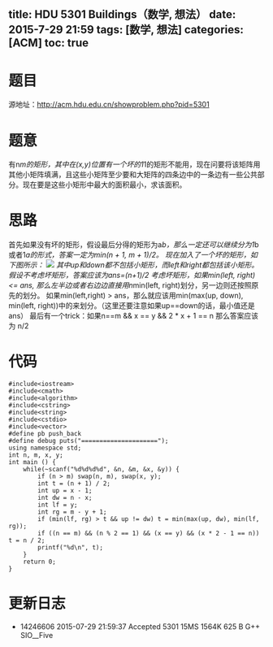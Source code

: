 title: HDU 5301 Buildings（数学, 想法）
date: 2015-7-29 21:59
tags: [数学, 想法]
categories: [ACM]
toc: true
---
# 题目	
源地址：http://acm.hdu.edu.cn/showproblem.php?pid=5301

# 题意
有n*m的矩形，其中在(x,y)位置有一个坏的1*1的矩形不能用，现在问要将该矩阵用其他小矩阵填满，且这些小矩阵至少要和大矩阵的四条边中的一条边有一些公共部分。现在要是这些小矩形中最大的面积最小，求该面积。

# 思路
首先如果没有坏的矩形，假设最后分得的矩形为a*b，那么一定还可以继续分为1*b或者1*a的形式，答案一定为min(n + 1, m + 1)/2。
现在加入了一个坏的矩形，如下图所示：
![](http://siofive.qiniudn.com/hdu5301.png)
其中up和down都不包括小矩形，而left和right都包括该小矩形。
假设不考虑坏矩形，答案应该为ans=(n+1)/2
考虑坏矩形，如果min(left, right) <= ans, 那么左半边或者右边边直接用n*min(left, right)划分，另一边则还按照原先的划分。
如果min(left,right) > ans，那么就应该用min(max(up, down), min(left, right))中的来划分。（这里还要注意如果up==down的话，最小值还是ans）
最后有一个trick：如果n==m && x == y && 2 * x + 1 == n 那么答案应该为 n/2

<!--more-->

# 代码
```
#include<iostream>
#include<cmath>
#include<algorithm>
#include<cstring>
#include<string>
#include<cstdio>
#include<vector>
#define pb push_back
#define debug puts("=====================");
using namespace std;
int n, m, x, y;
int main () {
    while(~scanf("%d%d%d%d", &n, &m, &x, &y)) {
        if (n > m) swap(n, m), swap(x, y);
        int t = (n + 1) / 2;
        int up = x - 1;
        int dw = n - x;
        int lf = y;
        int rg = m - y + 1;
        if (min(lf, rg) > t && up != dw) t = min(max(up, dw), min(lf, rg));
        if ((n == m) && (n % 2 == 1) && (x == y) && (x * 2 - 1 == n)) t = n / 2;
        printf("%d\n", t);
    }
    return 0;
}
```

# 更新日志
- 14246606  2015-07-29 21:59:37 Accepted    5301    15MS    1564K   625 B   G++ SIO__Five